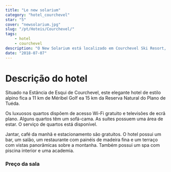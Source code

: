 ```yaml
---
title: "Le new solarium"
category: "hotel_courchevel"
star: "5"
cover: "newsolarium.jpg"
slug: "/pt/Hoteis/Courchevel/"
tags:
    - hotel
    - courchevel
description: "O New Solarium está localizado em Courchevel Ski Resort, este elegante hotel de estilo alpino fica a 11 km de Meribel Golf ea 15 km da Reserva Natural de Plan de Tuéda."
date: "2018-07-07"
--- 
```



# Descrição do hotel
Situado na Estância de Esqui de Courchevel, este elegante hotel de estilo alpino fica a 11 km de Méribel Golf ea 15 km da Reserva Natural do Plano de Tuéda.

Os luxuosos quartos dispõem de acesso Wi-Fi gratuito e televisões de ecrã plano. Alguns quartos têm um sofá-cama. As suítes possuem uma área de estar. O serviço de quartos está disponível.

Jantar, café da manhã e estacionamento são gratuitos. O hotel possui um bar, um salão, um restaurante com painéis de madeira fina e um terraço com vistas panorâmicas sobre a montanha. Também possui um spa com piscina interior e uma academia.

### Preço da sala
